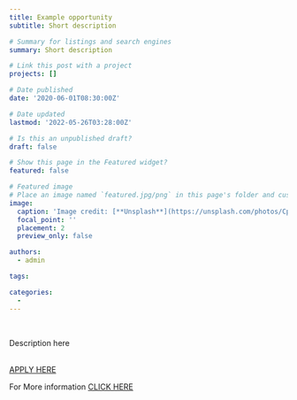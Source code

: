 ```yaml
---
title: Example opportunity
subtitle: Short description

# Summary for listings and search engines
summary: Short description

# Link this post with a project
projects: []

# Date published
date: '2020-06-01T08:30:00Z'

# Date updated
lastmod: '2022-05-26T03:28:00Z'

# Is this an unpublished draft?
draft: false

# Show this page in the Featured widget?
featured: false

# Featured image
# Place an image named `featured.jpg/png` in this page's folder and customize its options here.
image:
  caption: 'Image credit: [**Unsplash**](https://unsplash.com/photos/CpkOjOcXdUY)'
  focal_point: ''
  placement: 2
  preview_only: false

authors:
  - admin

tags:

categories:
  - 
---
```





<div> 
</br>



Description here


  </br>
  <a href = "https://www.mcgill.ca" >APPLY HERE </a>

  For More information <a href = "https://www.mcgill.ca" >CLICK HERE </a>

  

  <br/>
</div>


